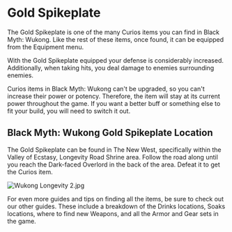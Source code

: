 # Gold Spikeplate

The Gold Spikeplate is one of the many Curios items you can find in Black Myth: Wukong. Like the rest of these items, once found, it can be equipped from the Equipment menu. 

With the Gold Spikeplate equipped your defense is considerably increased. Additionally, when taking hits, you deal damage to enemies surrounding enemies. 

Curios items in Black Myth: Wukong can't be upgraded, so you can't increase their power or potency. Therefore, the item will stay at its current power throughout the game. If you want a better buff or something else to fit your build, you will need to switch it out. 

## Black Myth: Wukong Gold Spikeplate Location

The Gold Spikeplate can be found in The New West, specifically within the Valley of Ecstasy, Longevity Road Shrine area. Follow the road along until you reach the Dark-faced Overlord in the back of the area. Defeat it to get the Curios item. 

![Wukong Longevity 2.jpg](https://oyster.ignimgs.com/mediawiki/apis.ign.com/black-myth-wukong/b/b2/Wukong_Longevity_2.jpg)

For even more guides and tips on finding all the items, be sure to check out our other guides. These include a breakdown of the Drinks locations, Soaks locations, where to find new Weapons, and all the Armor and Gear sets in the game. 
